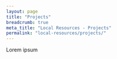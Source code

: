 ```yaml
---
layout: page
title: "Projects"
breadcrumb: true
meta_title: "Local Resources - Projects"
permalink: "local-resources/projects/"
---
```

Lorem ipsum